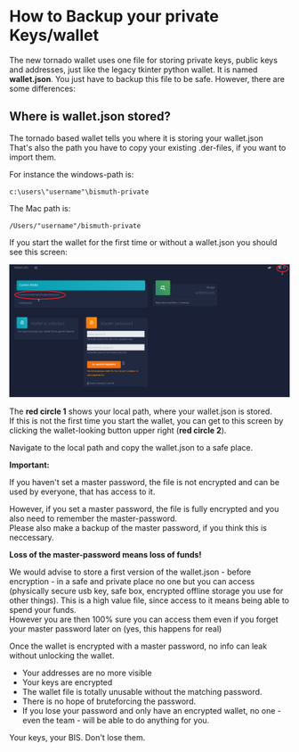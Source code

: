 # How to Backup your private Keys/wallet

The new tornado wallet uses one file for storing private keys, public keys and addresses, just like the legacy tkinter python wallet. It is named **wallet.json**. You just have to backup this file to be safe. However, there are some differences:


## Where is wallet.json stored?

The tornado based wallet tells you where it is storing your wallet.json  
That's also the path you have to copy your existing .der-files, if you want to import them.  

For instance the windows-path is:  
```
c:\users\"username"\bismuth-private
```

The Mac path is:
```
/Users/"username"/bismuth-private
```

If you start the wallet for the first time or without a wallet.json you should see this screen:

![Oups, where is the Screenshot?](graphics/new_start.png)

The **red circle 1** shows your local path, where your wallet.json is stored.  
If this is not the first time you start the wallet, you can get to this screen by clicking the wallet-looking button upper right (**red circle 2**).

Navigate to the local path and copy the wallet.json to a safe place.

**Important:**

If you haven't set a master password, the file is not encrypted and can be used by everyone, that has access to it.

However, if you set a master password, the file is fully encrypted and you also need to remember the master-password.  
Please also make a backup of the master password, if you think this is neccessary.  

**Loss of the master-password means loss of funds!**

We would advise to store a first version of the wallet.json - before encryption - in a safe and private place no one but you can access (physically secure usb key, safe box, encrypted offline storage you use for other things). This is a high value file, since access to it means being able to spend your funds.  
However you are then 100% sure you can access them even if you forget your master password later on (yes, this happens for real)

Once the wallet is encrypted with a master password, no info can leak without unlocking the wallet.  
- Your addresses are no more visible
- Your keys are encrypted
- The wallet file is totally unusable without the matching password.
- There is no hope of bruteforcing the password.
- If you lose your password and only have an encrypted wallet, no one - even the team - will be able to do anything for you.

Your keys, your BIS. Don't lose them.
